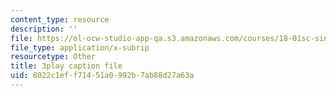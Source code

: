 ```yaml
---
content_type: resource
description: ''
file: https://ol-ocw-studio-app-qa.s3.amazonaws.com/courses/18-01sc-single-variable-calculus-fall-2010/8022c1eff71451a0992b7ab88d27a63a_KhwQKE_tld0.vtt
file_type: application/x-subrip
resourcetype: Other
title: 3play caption file
uid: 8022c1ef-f714-51a0-992b-7ab88d27a63a
---
```


